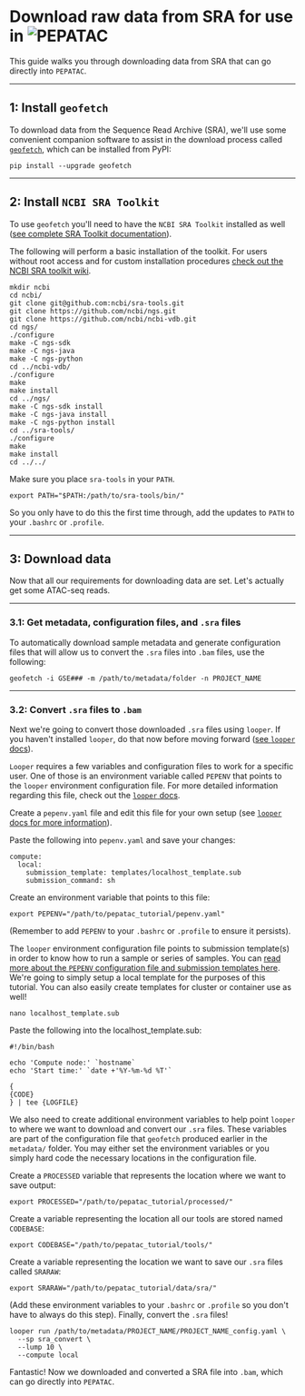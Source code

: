 # Download raw data from SRA for use in <img src="../../img/pepatac_logo_black.svg" alt="PEPATAC" class="img-fluid" style="max-height:35px; margin-top:-15px; margin-bottom:-10px">

This guide walks you through downloading data from SRA that can go directly into `PEPATAC`.

---

## **1: Install `geofetch`**

To download data from the Sequence Read Archive (SRA), we'll use some convenient companion software to assist in the download process called [`geofetch`](https://code.databio.org/geofetch), which can be installed from PyPI:

```
pip install --upgrade geofetch
```

---

## **2: Install `NCBI SRA Toolkit`**

To use `geofetch` you'll need to have the `NCBI SRA Toolkit` installed as well ([see complete SRA Toolkit documentation](https://github.com/ncbi/sra-tools/wiki/Building-and-Installing-from-Source)).

The following will perform a basic installation of the toolkit.  For users without root access and for custom installation procedures [check out the NCBI SRA toolkit wiki](https://github.com/ncbi/sra-tools/wiki/).
```
mkdir ncbi
cd ncbi/
git clone git@github.com:ncbi/sra-tools.git
git clone https://github.com/ncbi/ngs.git
git clone https://github.com/ncbi/ncbi-vdb.git
cd ngs/
./configure
make -C ngs-sdk
make -C ngs-java
make -C ngs-python
cd ../ncbi-vdb/
./configure
make
make install
cd ../ngs/		
make -C ngs-sdk install
make -C ngs-java install
make -C ngs-python install
cd ../sra-tools/
./configure
make
make install
cd ../../
```

Make sure you place `sra-tools` in your `PATH`.
```
export PATH="$PATH:/path/to/sra-tools/bin/"
```

So you only have to do this the first time through, add the updates to `PATH` to your `.bashrc` or `.profile`.

---

## **3: Download data**

Now that all our requirements for downloading data are set.  Let's actually get some ATAC-seq reads.

---

### **3.1: Get metadata, configuration files, and `.sra` files**

To automatically download sample metadata and generate configuration files that will allow us to convert the `.sra` files into `.bam` files, use the following:
```
geofetch -i GSE### -m /path/to/metadata/folder -n PROJECT_NAME
```

---

### **3.2: Convert `.sra` files to `.bam`**

Next we're going to convert those downloaded `.sra` files using `looper`. If you haven't installed `looper`, do that now before moving forward ([see `looper` docs](https://looper.readthedocs.io/en/latest/)).

`Looper` requires a few variables and configuration files to work for a specific user. One of those is an environment variable called `PEPENV` that points to the `looper` environment configuration file. For more detailed information regarding this file, check out the [`looper` docs](https://looper.readthedocs.io/en/latest/cluster-computing.html#pepenv-overview).

Create a `pepenv.yaml` file and edit this file for your own setup (see [`looper` docs for more information](https://looper.readthedocs.io/en/latest/index.html)).

Paste the following into `pepenv.yaml` and save your changes:
```
compute:
  local:
    submission_template: templates/localhost_template.sub
    submission_command: sh
```
Create an environment variable that points to this file:
```
export PEPENV="/path/to/pepatac_tutorial/pepenv.yaml"
```
(Remember to add `PEPENV` to your `.bashrc` or `.profile` to ensure it persists).

The `looper` environment configuration file points to submission template(s) in order to know how to run a sample or series of samples.  You can [read more about the `PEPENV` configuration file and submission templates here](https://github.com/pepkit/pepenv). We're going to simply setup a local template for the purposes of this tutorial.  You can also easily create templates for cluster or container use as well!
```
nano localhost_template.sub
```
Paste the following into the localhost_template.sub:
```
#!/bin/bash

echo 'Compute node:' `hostname`
echo 'Start time:' `date +'%Y-%m-%d %T'`

{
{CODE}
} | tee {LOGFILE}
```
We also need to create additional environment variables to help point `looper` to where we want to download and convert our `.sra` files.  These variables are part of the configuration file that `geofetch` produced earlier in the `metadata/` folder. You may either set the environment variables or you simply hard code the necessary locations in the configuration file.

Create a `PROCESSED` variable that represents the location where we want to save output:
```
export PROCESSED="/path/to/pepatac_tutorial/processed/"
```
Create a variable representing the location all our tools are stored named `CODEBASE`:
```
export CODEBASE="/path/to/pepatac_tutorial/tools/"
```
Create a variable representing the location we want to save our `.sra` files called `SRARAW`:
```
export SRARAW="/path/to/pepatac_tutorial/data/sra/"
```
(Add these environment variables to your `.bashrc` or `.profile` so you don't have to always do this step).
Finally, convert the `.sra` files!
```
looper run /path/to/metadata/PROJECT_NAME/PROJECT_NAME_config.yaml \
  --sp sra_convert \
  --lump 10 \
  --compute local
```
Fantastic! Now we downloaded and converted a SRA file into `.bam`, which can go directly into `PEPATAC`.

